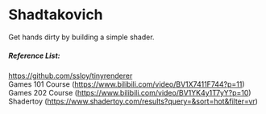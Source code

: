 # Shadtakovich
Get hands dirty by building a simple shader. 

##### Reference List:
https://github.com/ssloy/tinyrenderer	
Games 101 Course (https://www.bilibili.com/video/BV1X7411F744?p=11)		
Games 202 Course (https://www.bilibili.com/video/BV1YK4y1T7yY?p=10)		
Shadertoy 		 (https://www.shadertoy.com/results?query=&sort=hot&filter=vr)			
	
